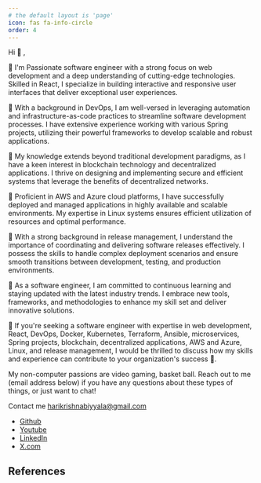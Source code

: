```yaml
---
# the default layout is 'page'
icon: fas fa-info-circle
order: 4
---
```


<!-- 
> Add Markdown syntax content to file `_tabs/about.md`{: .filepath } and it will show up on this page.
{: .prompt-tip } -->


Hi 👋 ,

📌 I'm Passionate software engineer with a strong focus on web development and a deep understanding of cutting-edge technologies. Skilled in React, I specialize in building interactive and responsive user interfaces that deliver exceptional user experiences.

📌 With a background in DevOps, I am well-versed in leveraging automation and infrastructure-as-code practices to streamline software development processes. I have extensive experience working with various Spring projects, utilizing their powerful frameworks to develop scalable and robust applications.

📌 My knowledge extends beyond traditional development paradigms, as I have a keen interest in blockchain technology and decentralized applications. I thrive on designing and implementing secure and efficient systems that leverage the benefits of decentralized networks.

📌 Proficient in AWS and Azure cloud platforms, I have successfully deployed and managed applications in highly available and scalable environments. My expertise in Linux systems ensures efficient utilization of resources and optimal performance.

📌 With a strong background in release management, I understand the importance of coordinating and delivering software releases effectively. I possess the skills to handle complex deployment scenarios and ensure smooth transitions between development, testing, and production environments.

📌 As a software engineer, I am committed to continuous learning and staying updated with the latest industry trends. I embrace new tools, frameworks, and methodologies to enhance my skill set and deliver innovative solutions.

📌 If you're seeking a software engineer with expertise in web development, React, DevOps, Docker, Kubernetes, Terraform, Ansible, microservices, Spring projects, blockchain, decentralized applications, AWS and Azure, Linux, and release management, I would be thrilled to discuss how my skills and experience can contribute to your organization's success 🚀.

My non-computer passions are video gaming, basket ball. Reach out to me (email address below) if you have any questions about these types of things, or just want to chat!

Contact me
harikrishnabiyyala@gmail.com

- [Github](https://github.com/harikrishnabiyyala)
- [Youtube](https://www.youtube.com/@biyyalaharikrishna381)
- [LinkedIn](https://www.linkedin.com/in/hari-krishna-biyyala)
- [X.com](https://x.com/HariKrishna_833)


## References

